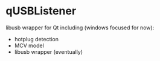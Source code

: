 # qUSBListener
libusb wrapper for Qt including (windows focused for now):
  - hotplug detection
  - MCV model
  - libusb wrapper (eventually)

